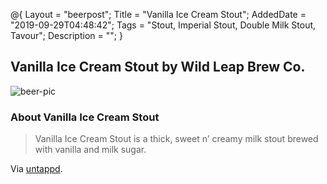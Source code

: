 @{
 Layout = "beerpost";
 Title = "Vanilla Ice Cream Stout";
 AddedDate = "2019-09-29T04:48:42";
 Tags = "Stout, Imperial Stout, Double Milk Stout, Tavour";
 Description = "";
 }
 

## Vanilla Ice Cream Stout by Wild Leap Brew Co.

![beer-pic]

### About Vanilla Ice Cream Stout

> Vanilla Ice Cream Stout is a thick, sweet n’ creamy milk stout brewed with vanilla and milk sugar.

Via [untappd][untappd-url].

[untappd-url]: <https://untappd.com//b/wild-leap-brew-co-vanilla-ice-cream-stout/3403509>
[beer-pic]: https://jasonpowley.com/assets/img/2019-09-29-vanilla-ice-cream-stout.jpeg "Vanilla Ice Cream Stout by Wild Leap Brew Co."
